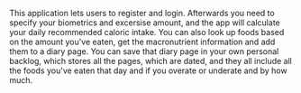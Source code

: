 This application lets users to register and login. Afterwards you need to specify your biometrics and excersise amount, and the app will
calculate your daily recommended caloric intake. You can also look up foods based on the amount you've eaten, get the macronutrient information and add them to a diary page.
You can save that diary page in your own personal backlog, which stores all the pages, which are dated, and they all include all the foods you've eaten that day
and if you overate or underate and by how much.


